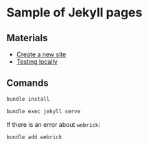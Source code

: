 # Sample of Jekyll pages

## Materials

* [Create a new site](https://docs.github.com/en/pages/setting-up-a-github-pages-site-with-jekyll/creating-a-github-pages-site-with-jekyll)
* [Testing locally](https://docs.github.com/en/pages/setting-up-a-github-pages-site-with-jekyll/testing-your-github-pages-site-locally-with-jekyll)

## Comands

```bash
bundle install

bundle exec jekyll serve
```

If there is an error about `webrick`:

```bash
bundle add webrick
```
